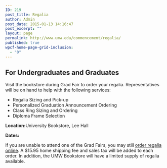 ```yaml
---
ID: 219
post_title: Regalia
author: Admin
post_date: 2015-01-13 14:16:47
post_excerpt: ""
layout: page
permalink: http://www.umw.edu/commencement/regalia/
published: true
wpcf-home-page-grid-inclusion:
  - "0"
---
```

<h2>For Undergraduates and Graduates</h2>
<div>Visit the bookstore during Grad Fair to order your regalia. Representatives will be on hand to help with the following services:</div>
<div>
<ul>
 	<li>Regalia Sizing and Pick-up</li>
 	<li>Personalized Graduation Announcement Ordering</li>
 	<li>Class Ring Sizing and Ordering</li>
 	<li>Diploma Frame Selection</li>
</ul>
</div>
<div><strong>Location:</strong>University Bookstore, Lee Hall</div>
<div>

<strong>Dates:</strong>

</div>
<div></div>
<div>If you are unable to attend one of the Grad Fairs, you may still <a href="http://www.oakhalli.com/UMW">order regalia online</a>. A $15.95 home shipping fee and sales tax will be added to each order. In addition, the UMW Bookstore will have a limited supply of regalia available.</div>
<div></div>